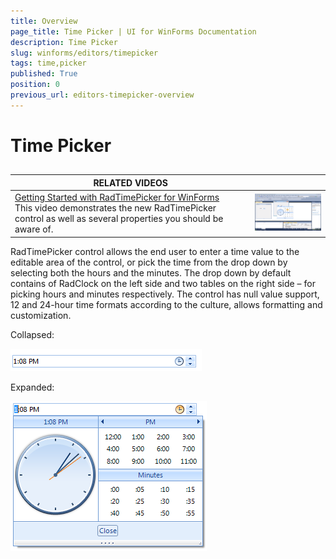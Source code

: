 ```yaml
---
title: Overview
page_title: Time Picker | UI for WinForms Documentation
description: Time Picker
slug: winforms/editors/timepicker
tags: time,picker
published: True
position: 0
previous_url: editors-timepicker-overview
---
```


# Time Picker
 
## 


| RELATED VIDEOS |  |
| ------ | ------ |
|[Getting Started with RadTimePicker for WinForms](http://tv.telerik.com/watch/winforms/getting-started-with-radtimepicker-for-winforms)<br>This video demonstrates the new RadTimePicker control as well as several properties you should be aware of.|![editors-timepicker-overview 003](images/editors-timepicker-overview003.png)|

RadTimePicker control allows the end user to enter a time value to the editable area of the control, or pick the time from the drop down by selecting both the hours and the minutes. The drop down by default contains of RadClock on the left side and two tables on the right side – for picking hours and minutes respectively. The control has null value support, 12 and 24-hour time formats according to the culture, allows formatting and customization. 

Collapsed:

![editors-timepicker-overview 001](images/editors-timepicker-overview001.png)

Expanded:

![editors-timepicker-overview 002](images/editors-timepicker-overview002.png)
